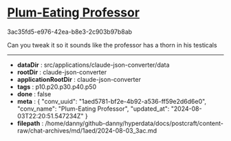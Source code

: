 # [Plum-Eating Professor](https://claude.ai/chat/1aed5781-bf2e-4b92-a536-ff59e2d6d6e0)

3ac35fd5-e976-42ea-b8e3-2c903b97b8ab

Can you tweak it so it sounds like the professor has a thorn in his testicals

---

* **dataDir** : src/applications/claude-json-converter/data
* **rootDir** : claude-json-converter
* **applicationRootDir** : claude-json-converter
* **tags** : p10.p20.p30.p40.p50
* **done** : false
* **meta** : {
  "conv_uuid": "1aed5781-bf2e-4b92-a536-ff59e2d6d6e0",
  "conv_name": "Plum-Eating Professor",
  "updated_at": "2024-08-03T22:20:51.547234Z"
}
* **filepath** : /home/danny/github-danny/hyperdata/docs/postcraft/content-raw/chat-archives/md/1aed/2024-08-03_3ac.md